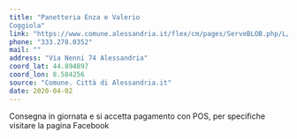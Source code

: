 ```yaml
---
title: "Panetteria Enza e Valerio 
Coggiola"
link: "https://www.comune.alessandria.it/flex/cm/pages/ServeBLOB.php/L/IT/IDPagina/2069"
phone: "333.278.0352"
mail: ""
address: "Via Nenni 74 Alessandria"
coord_lat: 44.894897
coord_lon: 8.584256
source: "Comune. Città di Alessandria.it"
date: 2020-04-02
---
```


Consegna in giornata e si accetta pagamento con POS, per specifiche visitare la pagina Facebook
